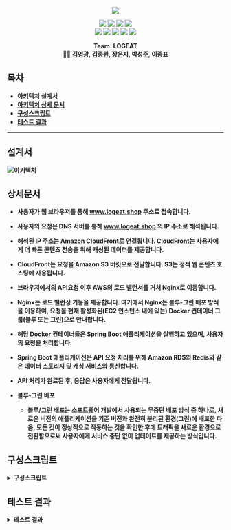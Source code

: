 <p align='center'>
    <img src="https://capsule-render.vercel.app/api?type=soft&color=ff4500&height=200&section=header&text=Welcome%20to%20LOGEAT%20👋&fontSize=50&animation=fadeIn&fontColor=ffffff"/>
</p>

<p align='center'>
  <a>
    <img src="https://img.shields.io/badge/GitHub-100000?style=for-the-badge&logo=github&logoColor=white"/>
  </a>
  <a>
    <img src="https://img.shields.io/badge/GitHub%20Actions-2088FF?style=for-the-badge&logo=github-actions&logoColor=white"/>
  </a>
    <a>
        <img src="https://img.shields.io/badge/Postman-FF6C37?style=for-the-badge&logo=postman&logoColor=white"/>
    </a>
   
  <a>
    <img src="https://img.shields.io/badge/Slack-4A154B?style=for-the-badge&logo=slack&logoColor=white"/>
  </a>

<br>
    
  <a>
    <img src="https://img.shields.io/badge/Docker-%230db7ed.svg?style=for-the-badge&logo=docker&logoColor=white"/>
  </a>
  <a>
    <img src="https://img.shields.io/badge/Redis-%23DD0031.svg?&style=for-the-badge&logo=redis&logoColor=white"/>
  </a>
  <a>
    <img src="https://img.shields.io/badge/Nginx-009639?style=for-the-badge&logo=nginx&logoColor=white"/>
  </a>
  <a>
    <img src="https://img.shields.io/badge/Amazon_AWS-232F3E?style=for-the-badge&logo=amazon-aws&logoColor=white"/>
  </a>
  <a>
    <img src="https://img.shields.io/badge/MariaDB-003545?style=for-the-badge&logo=mariadb&logoColor=white"/>
  </a>

<br>
	
    
</p>



<p align='center'>
  <b>Team: LOGEAT<b>
  <br>
    👨‍💻 김영광, 김종원, 장은지, 박성준, 이종표 
</p>

## 목차
- [아키텍처 설계서](#설계서)
- [아키텍처 상세 문서](#상세문서)
- [구성스크립트](#구성스크립트)
- [테스트 결과](#테스트-결과)

---

## 설계서

![아키텍처](https://github.com/beyond-sw-camp/be03-4th-2team-logeat-backend/assets/97268373/137d4c71-386d-4d60-bfb8-5c3bf37c79a8)


## 상세문서
 - 사용자가 웹 브라우저를 통해 www.logeat.shop 주소로 접속합니다.
    
  - 사용자의 요청은 DNS 서버를 통해 www.logeat.shop 의 IP 주소로 해석됩니다.
    
  - 해석된 IP 주소는 Amazon CloudFront로 연결됩니다. CloudFront는 사용자에게 더 빠른 콘텐츠 전송을 위해 캐싱된 데이터를 제공합니다.
    
  - CloudFront는 요청을 Amazon S3 버킷으로 전달합니다. S3는 정적 웹 콘텐츠 호스팅에 사용됩니다.
    
  - 브라우저에서의 API요청 이후 AWS의 로드 밸런서를 거쳐 Nginx로 이동합니다.
    
  - Nginx는 로드 밸런싱 기능을 제공합니다. 여기에서 Nginx는 블루-그린 배포 방식을 이용하여, 요청을 현재 활성화된(EC2 인스턴스 내에 있는) Docker 컨테이너 그룹(블루 또는 그린)으로 안내합니다.
    
  - 해당 Docker 컨테이너들은 Spring Boot 애플리케이션을 실행하고 있으며, 사용자의 요청을 처리합니다.
    
  - Spring Boot 애플리케이션은 API 요청 처리를 위해 Amazon RDS와 Redis와 같은 데이터 스토리지 및 캐싱 서비스와 통신합니다.
    
  - API 처리가 완료된 후, 응답은 사용자에게 전달됩니다.
    
- 블루-그린 배포
  
  - 블루/그린 배포는 소프트웨어 개발에서 사용되는 무중단 배포 방식 중 하나로, 새로운 버전의 애플리케이션을 기존 버전과 완전히 분리된 환경(그린)에 배포한 다음, 모든 것이 정상적으로 작동하는 것을 확인한 후에 트래픽을 새로운 환경으로 전환함으로써 사용자에게 서비스 중단 없이 업데이트를 제공하는 방식입니다.


## 구성스크립트
<details> <summary><b>구성스크립트</b></summary>   
  <div markdown="1"> 
      
        name: Deploy to AWS S3
        on:
          push:
            branches:
              - main
        jobs:
        # 작업의 이름 지정
          build-and-depoly:
            runs-on: ubuntu-latest
            steps:
            - uses: actions/checkout@v2
            - name: setup node.js
              uses: actions/setup-node@v2
              with:
                node-version: '20'
            - name: npm install
              working-directory: ./
              run: npm install
            - name: ckeditor add
              working-directory: ./
              run: npm add file:./ckeditor5
            - name: npm run build
              working-directory: ./
              run: npm run build
            - name: setup aws cli
              uses: aws-actions/configure-aws-credentials@v2
              with:
                aws-access-key-id: ${{secrets.AWS_ACCESS_KEY_ID}}
                aws-secret-access-key: ${{secrets.AWS_SECRET_ACCESS_KEY}}
                aws-region: "ap-northeast-2"
            - name: deploy to s3
              run: |
                aws s3 cp ./dist s3://logeat-bucket/ --recursive

</details>


## 테스트 결과
<details> <summary><b>테스트 결과</b></summary>   
  <div markdown="1"> 
        <img src="https://github.com/beyond-sw-camp/be03-4th-2team-logeat-frontend/assets/125184448/e93549f5-92ad-4c50-bfd7-b86452c968c6"/>
    </div>

    
</details>

